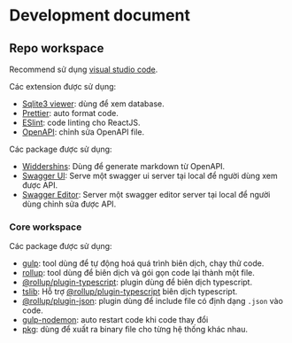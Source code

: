 # Development document

## Repo workspace

Recommend sử dụng [visual studio code](https://code.visualstudio.com/).

Các extension được sử dụng:

- [Sqlite3 viewer](https://marketplace.visualstudio.com/items?itemName=qwtel.sqlite-viewer): dùng để xem database.
- [Prettier](https://marketplace.visualstudio.com/items?itemName=esbenp.prettier-vscode): auto format code.
- [ESlint](https://marketplace.visualstudio.com/items?itemName=dbaeumer.vscode-eslint): code linting cho ReactJS.
- [OpenAPI](https://marketplace.visualstudio.com/items?itemName=42Crunch.vscode-openapi): chỉnh sửa OpenAPI file.

Các package được sử dụng:

- [Widdershins](https://www.npmjs.com/package/widdershins): Dùng để generate markdown từ OpenAPI.
- [Swagger UI](https://www.npmjs.com/package/open-swagger-ui): Serve một swagger ui server tại local để người dùng xem được API.
- [Swagger Editor](https://www.npmjs.com/package/openapi-editor): Server một swagger editor server tại local để người dùng chỉnh sửa được API.

### Core workspace

Các package được sử dụng:

- [gulp](https://www.npmjs.com/package/gulp): tool dùng để tự động hoá quá trình biên dịch, chạy thử code.
- [rollup](https://www.npmjs.com/package/rollup): tool dùng để biên dịch và gói gọn code lại thành một file.
- [@rollup/plugin-typescript](https://www.npmjs.com/package/@rollup/plugin-typescript): plugin dùng để biên dịch typescript.
- [tslib](https://www.npmjs.com/package/tslib): Hỗ trợ [@rollup/plugin-typescript](https://www.npmjs.com/package/@rollup/plugin-typescript) biên dịch typescript.
- [@rollup/plugin-json](https://www.npmjs.com/package/@rollup/plugin-json): plugin dùng để include file có định dạng `.json` vào code.
- [gulp-nodemon](https://www.npmjs.com/package/gulp-nodemon): auto restart code khi code thay đổi
- [pkg](https://www.npmjs.com/package/pkg): dùng để xuất ra binary file cho từng hệ thống khác nhau.
